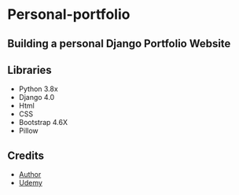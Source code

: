 # Personal-portfolio

## Building a personal Django Portfolio Website

## Libraries
- Python 3.8x
- Django 4.0
- Html
- CSS
- Bootstrap 4.6X
- Pillow

## Credits
- <a href= "https://github.com/joshasgard"> Author </a> <br>
- <a href= "Udemy.com"> Udemy </a>
